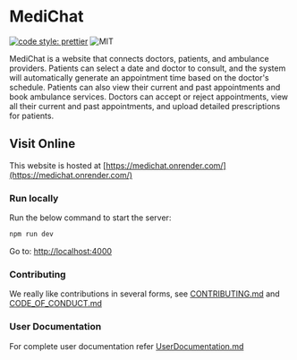 # MediChat
[![code style: prettier](https://img.shields.io/badge/code_style-prettier-ff69b4.svg?style=flat-square)](https://github.com/prettier/prettier)
![MIT](https://img.shields.io/github/license/Aman-Codes/MediChat?color=blue)


MediChat is a website that connects doctors, patients, and ambulance providers. Patients can select a date and doctor to consult, and the system will automatically generate an appointment time based on the doctor's schedule. Patients can also view their current and past appointments and book ambulance services. Doctors can accept or reject appointments, view all their current and past appointments, and upload detailed prescriptions for patients.

## Visit Online

This website is hosted at [https://medichat.onrender.com/](https://medichat.onrender.com/)

### Run locally

Run the below command to start the server:

```sh
npm run dev
```
Go to: [http://localhost:4000](http://localhost:4000)

### Contributing

We really like contributions in several forms, see [CONTRIBUTING.md](https://github.com/Aman-Codes/MediChat/blob/master/docs/CONTRIBUTING.md) and [CODE_OF_CONDUCT.md](https://github.com/Aman-Codes/MediChat/blob/master/docs/CODE_OF_CONDUCT.md)

### User Documentation

For complete user documentation refer [UserDocumentation.md](https://github.com/Aman-Codes/MediChat/blob/master/docs/UserDocumentation.md)

